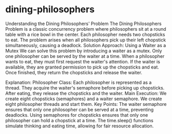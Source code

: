 # dining-philosophers
Understanding the Dining Philosophers' Problem
The Dining Philosophers Problem is a classic concurrency problem where philosophers sit at a round table with a rice bowl in the center. Each philosopher needs two chopsticks to eat. The problem arises when all philosophers pick up their left chopstick simultaneously, causing a deadlock.
Solution Approach: Using a Waiter as a Mutex
We can solve this problem by introducing a waiter as a mutex. Only one philosopher can be served by the waiter at a time. When a philosopher wants to eat, they must first request the waiter's attention. If the waiter is available, they are granted permission to pick up the chopsticks and eat. Once finished, they return the chopsticks and release the waiter.

Explanation:
Philosopher Class:
Each philosopher is represented as a thread.
They acquire the waiter's semaphore before picking up chopsticks.
After eating, they release the chopsticks and the waiter.
Main Execution:
We create eight chopsticks (semaphores) and a waiter semaphore.
We create eight philosopher threads and start them.
Key Points:
The waiter semaphore ensures that only one philosopher can be served at a time, preventing deadlocks.
Using semaphores for chopsticks ensures that only one philosopher can hold a chopstick at a time.
The time.sleep() functions simulate thinking and eating time, allowing for fair resource allocation.

